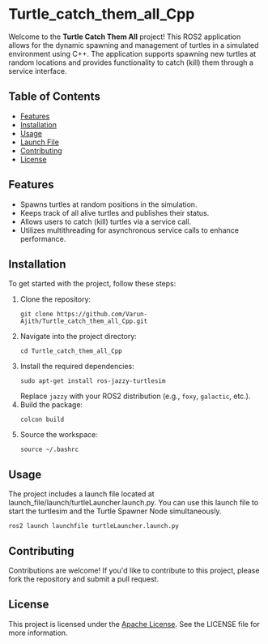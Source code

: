 # Turtle_catch_them_all_Cpp

Welcome to the **Turtle Catch Them All** project! This ROS2 application allows for the dynamic spawning and management of turtles in a simulated environment using C++. The application supports spawning new turtles at random locations and provides functionality to catch (kill) them through a service interface.

## Table of Contents

- [Features](#features)
- [Installation](#installation)
- [Usage](#usage)
- [Launch File](#launch-file)
- [Contributing](#contributing)
- [License](#license)

## Features

- Spawns turtles at random positions in the simulation.
- Keeps track of all alive turtles and publishes their status.
- Allows users to catch (kill) turtles via a service call.
- Utilizes multithreading for asynchronous service calls to enhance performance.

## Installation

To get started with the project, follow these steps:

1. Clone the repository:
   ```
   git clone https://github.com/Varun-Ajith/Turtle_catch_them_all_Cpp.git
   ```
2. Navigate into the project directory:
   ```
   cd Turtle_catch_them_all_Cpp
   ```
3. Install the required dependencies:
   ```
   sudo apt-get install ros-jazzy-turtlesim
   ```
   Replace `jazzy` with your ROS2 distribution (e.g., `foxy`, `galactic`, etc.).
4. Build the package:
   ```
   colcon build
   ```
5. Source the workspace:
   ```
   source ~/.bashrc
   ```
## Usage
The project includes a launch file located at launch_file/launch/turtleLauncher.launch.py. You can use this launch file to start the turtlesim and the Turtle Spawner Node simultaneously.
```
ros2 launch launchfile turtleLauncher.launch.py
```
## Contributing

Contributions are welcome! If you'd like to contribute to this project, please fork the repository and submit a pull request.
## License

This project is licensed under the [Apache License](!License). See the LICENSE file for more information.


